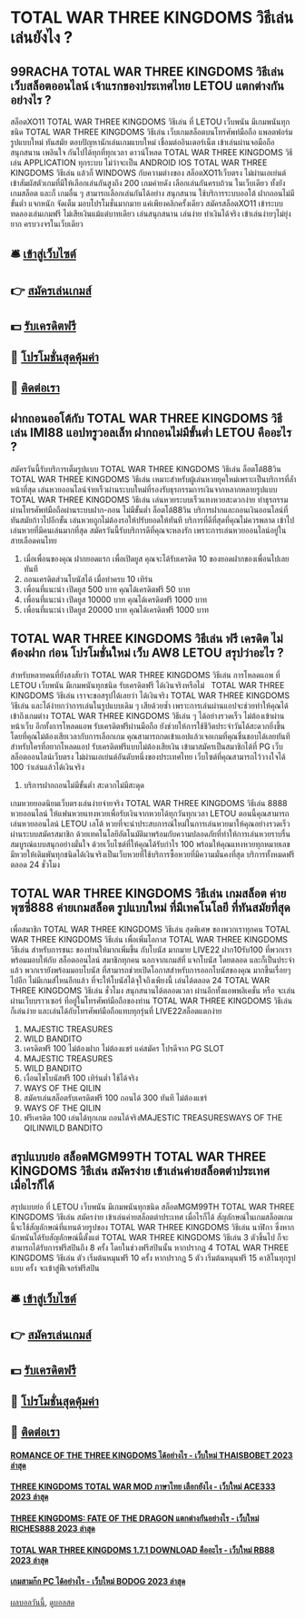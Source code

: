 # TOTAL WAR THREE KINGDOMS วิธีเล่น เล่นยังไง ?
## 99RACHA TOTAL WAR THREE KINGDOMS วิธีเล่น เว็บสล็อตออนไลน์ เจ้าแรกของประเทศไทย LETOU แตกต่างกันอย่างไร ?
สล็อตXO11 TOTAL WAR THREE KINGDOMS วิธีเล่น ที่ LETOU เว็บพนัน มีเกมพนันทุกชนิด TOTAL WAR THREE KINGDOMS วิธีเล่น เว็บเกมสล็อตบนโทรศัพท์มือถือ แพลตฟอร์มรูปแบบใหม่ ทันสมัย ตอบปัญหานักเล่นเกมแบบใหม่ เชื่อมต่ออินเตอร์เน็ต เข้าเล่นผ่านจอมือถือ สนุกสนาน เพลินใจ กันไปได้ทุกที่ทุกเวลา ดาวน์โหลด TOTAL WAR THREE KINGDOMS วิธีเล่น APPLICATION ทุกระบบ ไม่ว่าจะเป็น ANDROID IOS TOTAL WAR THREE KINGDOMS วิธีเล่น แล้วก็ WINDOWS กับความต่างของ สล็อตXO11เว็บตรง ไม่ผ่านเอเย่นต์ เข้าสัมผัสตัวเกมที่มีให้เลือกเล่นกันสูงถึง 200 เกมค่ายดัง เลือกเล่นกันครบถ้วน ในเว็บเดียว ทั้งยัง เกมสล็อต และก็ เกมอื่น ๆ สามารถเลือกเล่นกันได้อย่าง สนุกสนาน ใช้บริการระบบออโต้ ฝากถอนไม่มีขั้นต่ำ แจกหนัก จัดเต็ม มอบโปรโมชั่นมากมาย แค่เพียงคลิกครั้งเดียว สมัครสล็อตXO11 เข้าระบบ ทดลองเล่นเกมฟรี ไม่เสียเงินแม้แต่บาทเดียว เล่นสนุกสนาน เล่นง่าย ทำเงินได้จริง เข้าเล่นง่ายๆไม่ยุ่งยาก ครบวงจรในเว็บเดียว

## 🛎 [เข้าสู่เว็บไซต์](https://bit.ly/3SdLNi2)
## 👉 [สมัครเล่นเกมส์](https://bit.ly/3SdLNi2)
## 💵 [รับเครดิตฟรี](https://bit.ly/3dyRKHj)
## 👑 [โปรโมชั่นสุดคุ้มค่า](https://bit.ly/3dyRKHj)
## 📱 [ติดต่อเรา](https://bit.ly/3dyRKHj)

## ฝากถอนออโต้กับ TOTAL WAR THREE KINGDOMS วิธีเล่น IMI88 แอปทรูวอลเล็ท ฝากถอนไม่มีขั้นต่ำ LETOU คืออะไร ?
สมัครวันนี้รับบริการเต็มรูปแบบ TOTAL WAR THREE KINGDOMS วิธีเล่น ล็อตโต้88วิน TOTAL WAR THREE KINGDOMS วิธีเล่น เหมาะสำหรับผู้เล่นหวยยุคใหม่เพราะเป็นบริการที่ล้ำหน้าที่สุด เล่นหวยออนไลน์จ่ายเร็วผ่านระบบใหม่ที่รองรับธุรกรรมการเงินจากหลากหลายรูปแบบ TOTAL WAR THREE KINGDOMS วิธีเล่น เล่นหวยระบบเร็วแทงหวยสะดวกง่าย ทำธุรกรรมผ่านโทรศัพท์มือถือผ่านระบบฝาก-ถอน ไม่มีขั้นต่ำ ล็อตโต้88วิน บริการฝากและถอนเงินออนไลน์ที่ทันสมัยก้าวไปอีกขั้น เล่นหวยถูกไม่ต้องรอให้ปรับยอดให้ทันที บริการที่ดีที่สุดที่คุณไม่ควรพลาด เข้าไปเล่นหวยที่มีคนเล่นมากที่สุด สมัครวันนี้รับบริการดีที่คุณจะหลงรัก เพราะการเล่นหวยออนไลน์อยู่ในสายเลือดคนไทย
1. เมื่อเพื่อนของคุณ ฝากยอดแรก เพื่อเปิดยูส คุณจะได้รับเครดิต 10 ของยอดฝากของเพื่อนไปเลยทันที
2. ถอนเครดิตส่วนโบนัสได้ เมื่อทำครบ 10 เทิร์น
3. เพื่อนที่แนะนำ เปิดยูส 500 บาท คุณได้เครดิตฟรี 50 บาท
4. เพื่อนที่แนะนำ เปิดยูส 10000 บาท คุณได้เครดิตฟรี 1000 บาท
5. เพื่อนที่แนะนำ เปิดยูส 20000 บาท คุณได้เครดิตฟรี 1000 บาท

## TOTAL WAR THREE KINGDOMS วิธีเล่น ฟรี เครดิต ไม่ต้องฝาก ก่อน โปรโมชั่นใหม่ เว็บ AW8 LETOU สรุปว่าอะไร ?
สำหรับหลายคนที่ยังสงสัยว่า TOTAL WAR THREE KINGDOMS วิธีเล่น การโหลดแอพ ที่ LETOU เว็บพนัน มีเกมพนันทุกชนิด รับเครดิตฟรี ได้เงินจริงหรือไม่   TOTAL WAR THREE KINGDOMS วิธีเล่น เราจะขอสรุปได้เลยว่า ได้เงินจริง TOTAL WAR THREE KINGDOMS วิธีเล่น และได้ง่ายกว่าการเล่นในรูปแบบเดิม ๆ เสียด้วยซ้ำ เพราะการเล่นผ่านแอปจะช่วยทำให้คุณได้เข้าถึงเกมต่าง TOTAL WAR THREE KINGDOMS วิธีเล่น ๆ ได้อย่างรวดเร็ว ไม่ต้องเข้าผ่านหน้าเว็บ อีกทั้งการโหลดแอพ รับเครดิตฟรีผ่านมือถือ ยังช่วยให้การใช้ชีวิตประจำวันได้สะดวกยิ่งขึ้น โดยที่คุณไม่ต้องเสียเวลากับการเลือกเกม คุณสามารถกดเข้าแอปแล้วเจอเกมที่คุณชื่นชอบได้เลยทันที สำหรับใครที่อยากโหลดแอป รับเครดิตฟรีแบบไม่ต้องเสียเงิน เข้ามาสมัครเป็นสมาชิกได้ที่ PG เว็บสล็อตออนไลน์เว็บตรง ไม่ผ่านเอเย่นต์อันดับหนึ่งของประเทศไทย เว็บไซต์ที่คุณสามารถไว้วางใจได้ 100 ว่าเล่นแล้วได้เงินจริง
1. บริการฝากถอนไม่มีขั้นต่ำ สะดวกไม่มีสะดุด

เกมหวยยอดนิยมเว็บตรงเล่นง่ายจ่ายจริง TOTAL WAR THREE KINGDOMS วิธีเล่น 8888 หวยออนไลน์ ให้แฟนหวยแทงหวยเพื่อรับเงินจากหวยได้ทุกวันทุกเวลา LETOU ตอนนี้คุณสามารถเล่นหวยออนไลน์ LETOU  เลโต้ หวยที่จะนำประสบการณ์ใหม่ในการเล่นหวยมาให้คุณอย่างรวดเร็วผ่านระบบสมัครสมาชิก ด้วยเทคโนโลยีอัตโนมัติมาพร้อมกับความปลอดภัยที่ทำให้การเล่นหวยราบรื่น สมบูรณ์แบบสนุกอย่างมั่นใจ ด้วยเว็บไซต์ที่ให้คุณได้รับกำไร 100 พร้อมให้คุณแทงหวยทุกหมายเลข มีหวยให้เดิมพันทุกชนิดได้เงินจริงเป็นเว็บหวยที่ใช้บริการซื้อหวยที่มีความมั่นคงที่สุด บริการทั้งหมดฟรีตลอด 24 ชั่วโมง

## TOTAL WAR THREE KINGDOMS วิธีเล่น เกมสล็อต ค่าย พุซซี่888 ค่ายเกมสล็อต รูปแบบใหม่ ที่มีเทคโนโลยี ที่ทันสมัยที่สุด
เพื่อสมาชิก TOTAL WAR THREE KINGDOMS วิธีเล่น สุดพิเศษ ของพวกเราทุกคน TOTAL WAR THREE KINGDOMS วิธีเล่น เพื่อเพิ่มโอกาส TOTAL WAR THREE KINGDOMS วิธีเล่น สำหรับการชนะ ของท่านให้มากเพิ่มขึ้น กับโบนัส มากมาย LIVE22 ฝาก10รับ100 ที่พวกเราพร้อมมอบให้กับ สล็อตออนไลน์ สมาชิกทุกคน นอกจากเกมส์ที่ แจกโบนัส โดยตลอด และก็เป็นประจำแล้ว พวกเรายังพร้อมมอบโบนัส ที่สามารถช่วยเปิดโอกาสสำหรับการออกโบนัสของคุณ มากขึ้นเรื่อยๆไปอีก ไม่มีเกมส์ไหนอีกแล้ว ที่จะให้โบนัสได้จุใจถึงเพียงนี้ เล่นได้ตลอด 24 TOTAL WAR THREE KINGDOMS วิธีเล่น ชั่วโมง สนุกสนานได้ตลอดเวลา ผ่านอีกทั้งแอพพลิเคชั่น หรือ จะเล่นผ่านเว็บบราวเซอร์ ที่อยู่ในโทรศัพท์มือถือของท่าน TOTAL WAR THREE KINGDOMS วิธีเล่น ก็เล่นง่าย และเล่นได้กับโทรศัพท์มือถือแทบทุกรุ่นที่ LIVE22สล็อตแตกง่าย
1. MAJESTIC TREASURES
2. WILD BANDITO
3. เครดิตฟรี 100 ไม่ต้องฝาก ไม่ต้องแชร์ แค่สมัคร โปรดีจาก PG SLOT
4. MAJESTIC TREASURES
5. WILD BANDITO
6. เงื่อนไขโบนัสฟรี 100 เทิร์นต่ำ ใช้ได้จริง
7. WAYS OF THE QILIN
8. สมัครเล่นสล็อตรับเครดิตฟรี 100 ถอนได้ 300 ทันที ไม่ต้องแชร์
9. WAYS OF THE QILIN
10. ฟรีเครดิต 100 เล่นได้ทุกเกม ถอนได้จริงMAJESTIC TREASURESWAYS OF THE QILINWILD BANDITO

## สรุปแบบย่อ สล็อตMGM99TH TOTAL WAR THREE KINGDOMS วิธีเล่น สมัครง่าย เข้าเล่นค่ายสล็อตต่าประเทศ เมื่อไรก็ได้
สรุปแบบย่อ ที่ LETOU เว็บพนัน มีเกมพนันทุกชนิด สล็อตMGM99TH TOTAL WAR THREE KINGDOMS วิธีเล่น สมัครง่าย เข้าเล่นค่ายสล็อตต่าประเทศ เมื่อไรก็ได้ สัญลักษณ์ในเกมสล็อตเกมนี้จะใช้สัญลักษณ์ที่แทนด้วยรูปของ TOTAL WAR THREE KINGDOMS วิธีเล่น นาฬิกา ซึ่งหากนักพนันได้รับสัญลักษณ์นี้ตั้งแต่ TOTAL WAR THREE KINGDOMS วิธีเล่น 3 ตัวขึ้นไป ก็จะสามารถได้รับการฟรีสปินถึง 8 ครั้ง โดยในช่วงฟรีสปินนั้น หากปรากฏ 4 TOTAL WAR THREE KINGDOMS วิธีเล่น ตัว เริ่มต้นหมุนฟรี 10 ครั้ง หากปรากฏ 5 ตัว เริ่มต้นหมุนฟรี 15 คาสิโนทุกรูปแบบ ครั้ง จะเข้าสู่ฟีเจอร์ฟรีสปิน

## 🛎 [เข้าสู่เว็บไซต์](https://bit.ly/3SdLNi2)
## 👉 [สมัครเล่นเกมส์](https://bit.ly/3SdLNi2)
## 💵 [รับเครดิตฟรี](https://bit.ly/3dyRKHj)
## 👑 [โปรโมชั่นสุดคุ้มค่า](https://bit.ly/3dyRKHj)
## 📱 [ติดต่อเรา](https://bit.ly/3dyRKHj)

#### [ROMANCE OF THE THREE KINGDOMS ได้อย่างไร - เว็บใหม่ THAISBOBET 2023 ล่าสุด](https://atom.io/themes/romance%20of%20the%20three%20kingdoms%20ได้อย่างไร%20-%20เว็บใหม่%20thaisbobet%202023%20ล่าสุด)
#### [THREE KINGDOMS TOTAL WAR MOD ภาษาไทย เลือกยังไง - เว็บใหม่ ACE333 2023 ล่าสุด](https://atom.io/themes/three%20kingdoms%20total%20war%20mod%20ภาษาไทย%20เลือกยังไง%20-%20เว็บใหม่%20ace333%202023%20ล่าสุด)
#### [THREE KINGDOMS: FATE OF THE DRAGON แตกต่างกันอย่างไร - เว็บใหม่ RICHES888 2023 ล่าสุด](https://atom.io/themes/three%20kingdoms%20fate%20of%20the%20dragon%20แตกต่างกันอย่างไร%20-%20เว็บใหม่%20riches888%202023%20ล่าสุด)
#### [TOTAL WAR THREE KINGDOMS 1.7.1 DOWNLOAD คืออะไร - เว็บใหม่ RB88 2023 ล่าสุด](https://atom.io/themes/total%20war%20three%20kingdoms%201.7.1%20download%20คืออะไร%20-%20เว็บใหม่%20rb88%202023%20ล่าสุด)
#### [เกมสามก๊ก PC ได้อย่างไร - เว็บใหม่ BODOG 2023 ล่าสุด](https://atom.io/themes/เกมสามก๊ก%20pc%20ได้อย่างไร%20-%20เว็บใหม่%20bodog%202023%20ล่าสุด)

[ผลบอลวันนี้](https://siamsport.tv "ผลบอลวันนี้"), [ดูบอลสด](https://siamsport.tv/ดูบอลสด "ดูบอลสด")